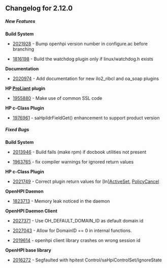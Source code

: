 ﻿
## Changelog for 2.12.0

##### New Features

**Build System**

-   [2021928](http://sourceforge.net/tracker/?func=detail&aid=2021928&group_id=71730&atid=532254)  - Bump openhpi version number in configure.ac before branching
    
-   [1816198](http://sourceforge.net/tracker/?func=detail&aid=1816198&group_id=71730&atid=532254)  - Build the watchdog plugin only if linux/watchdog.h exists
    

**Documentation**

-   [2020974](http://sourceforge.net/tracker/?func=detail&aid=2020974&group_id=71730&atid=532254)  - Add documentation for new ilo2_ribcl and oa_soap plugins
    

**HP  [ProLiant](http://openhpi.org/ProLiant)  plugin**

-   [1955880](http://sourceforge.net/tracker/?func=detail&aid=1955880&group_id=71730&atid=532254)  - Make use of common SSL code
    

**HP c-Class Plugin**

-   [1976961](http://sourceforge.net/tracker/?func=detail&aid=1976961&group_id=71730&atid=532254)  - saHpiIdrFieldGet() enhancement to support product version
    

##### Fixed Bugs

**Build System**

-   [2013946](http://sourceforge.net/tracker/?func=detail&aid=2013946&group_id=71730&atid=532251)  - Build fails (make rpm) if docbook utilities not present
    
-   [1963765](http://sourceforge.net/tracker/?func=detail&aid=1963765&group_id=71730&atid=532251)  - fix compiler warnings for ignored return values
    

**HP c-Class Plugin**

-   [2021749](http://sourceforge.net/tracker/?func=detail&aid=2021749&group_id=71730&atid=532251)  - Correct plugin return values for [In][ActiveSet](http://openhpi.org/ActiveSet),  [PolicyCancel](http://openhpi.org/PolicyCancel)
    

**OpenHPI Daemon**

-   [1823713](http://sourceforge.net/tracker/?func=detail&aid=1823713&group_id=71730&atid=532251)  - Memory leak noticed in the daemon
    

**OpenHPI Daemon Client**

-   [2027371](http://sourceforge.net/tracker/?func=detail&aid=2027371&group_id=71730&atid=532251)  - Use OH_DEFAULT_DOMAIN_ID as default domain id
    
-   [2027043](http://sourceforge.net/tracker/?func=detail&aid=2027043&group_id=71730&atid=532251)  - Allow for DomainID == 0 in internal functions.
    
-   [2019614](http://sourceforge.net/tracker/?func=detail&aid=2019614&group_id=71730&atid=532251)  - openhpi client library crashes on wrong session id
    

**OpenHPI base library**

-   [2016272](http://sourceforge.net/tracker/?func=detail&aid=2016272&group_id=71730&atid=532251)  - Segfaulted with hpitest Control/saHpiControlSet/IgnoreState
